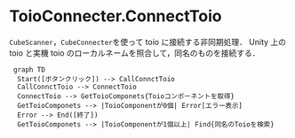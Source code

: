 # ToioConnecter.ConnectToio

`CubeScanner`，`CubeConnecter`を使って toio に接続する非同期処理．
Unity 上の toio と実機 toio のローカルネームを照合して，同名のものを接続する．

```mermaid
 graph TD
  Start([ボタンクリック]) --> CallConnctToio
  CallConnctToio --> ConnectToio
  ConnectToio --> GetToioComponets{Toioコンポーネントを取得}
  GetToioComponets --> |ToioComponentが0個| Error[エラー表示]
  Error --> End([終了])
  GetToioComponets --> |ToioComponentが1個以上| Find{同名のToioを検索}
  
```
